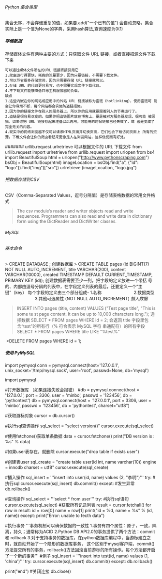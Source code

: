 ###### Python 集合类型
集合无序，不会存储重复的值，如果要.add("一个已有的值") 会自动忽略，集合实际上是一个值为None的字典，采用hash算法,查询速度为0(1)

##### 存储数据
存储媒体文件有两种主要的方式：只获取文件 URL 链接，或者直接把源文件下载下来
```
可以通过媒体文件所在的URL 链接直接引用它
1.爬虫运行得更快，耗费的流量更少，因为只要链接，不需要下载文件。 
2.可以节省很多存储空间，因为只需要存储 URL 链接就可以。 
3.存储 URL 的代码更容易写，也不需要实现文件下载代码。 
4.不下载文件能够降低目标主机服务器的负载。
缺点
1.这些内嵌在你的网站或应用中的外站 URL 链接被称为盗链（hotlinking），使用盗链可 能会让你麻烦不断，每个网站都会实施防盗链措施。
2.因为你的链接文件在别人的服务器上，所以你的应用就要跟着别人的节奏运行了。
3.盗链是很容易改变的。如果你把盗链图片放在博客上，要是被对方服务器发现，很可能 被恶搞。如果你把 URL 链接存起来准备以后再用，可能用的时候链接已经失效了，或 者是变成了完全无关的内容。
4.现实中的网络浏览器不仅可以请求HTML页面并切换页面，它们也会下载访问页面上 所有的资源。下载文件会让你的爬虫看起来更像是人在浏览网站，这样做反而有好处。
```
####### urllib.request.urlretrieve 可以根据文件的 URL 下载文件
from urllib.request import urlretrieve 
from urllib.request import urlopen 
from bs4 import BeautifulSoup
html = urlopen("http://www.pythonscraping.com") 
bsObj = BeautifulSoup(html)
imageLocation = bsObj.find("a", {"id": "logo"}).find("img")["src"])
urlretrieve (imageLocation, "logo.jpg")

###### 把数据存储到CSV
CSV（Comma-Separated Values，逗号分隔值）是存储表格数据的常用文件格式
> The csv module’s reader and writer objects read and write sequences. Programmers can also read and write data in dictionary form using the DictReader and DictWriter classes.

###### MySQL
###### 基本命令

\> CREATE DATABASE <name>; 创建数据库
\> CREATE TABLE pages (id BIGINT(7) NOT NULL AUTO_INCREMENT, title VARCHAR(200), content VARCHAR(10000), created TIMESTAMP DEFAULT CURRENT_TIMESTAMP, PRIMARY KEY (id));
创建数据表需要至少一列，把字段的定义放进一个带括 号的、内部由逗号分隔的列表中，在字段定义列表的最后，还要定义一个“主键”（key）
每个字段的定义由三个部分组成-  1.名称
                            2.数据类型
                            3.其他可选属性 (NOT NULL AUTO_INCREMENT)
*插入数据*
  > INSERT INTO pages (title, content) VALUES ("Test page title", "This is some te st page content. It can be up to 10,000 characters long."); 
选择数据
  >SELECT * FROM pages WHERE id = 2;
会返回 title 字段里包含“test”的所有行（% 符合表示 MySQL 字符 串通配符）的所有字段
  >SELECT * FROM pages WHERE title LIKE "%test%"
  
  >DELETE FROM pages WHERE id = 1;
##### 使用 PyMySQL  
import pymysql
conn = pymysql.connect(host='127.0.0.1', unix_socket='/tmp/mysql.sock', user='root', passwd=None, db='mysql')

import pymysql

#打开数据库 （如果连接失败会报错）
#db = pymysql.connect(host = '127.0.0.1', port = 3306, user = 'minbo', passwd = '123456', db = 'pythontest')
db = pymysql.connect(host = '127.0.0.1', port = 3306, user = 'minbo', passwd = '123456', db = 'pythontest', charset="utf8")

#获取游标对象
cursor = db.cursor()

#执行sql查询操作
sql_select = "select version()"
cursor.execute(sql_select)

#使用fetchone()获取单条数据
data = cursor.fetchone()
print("DB version is : %s" % data)

#如果user表存在，就删除
cursor.execute("drop table if exists user")

#创建表user
sql_create = "create table user(id int, name varchar(10)) engine = innodb charset = utf8"
cursor.execute(sql_create)

#插入操作
sql_insert = '''insert into user(id, name) values (2, "李明")'''
try:
    #执行sql
    cursor.execute(sql_insert)
    db.commit()
except:
    #发生异常
    db.rollback()

#查询操作
sql_select = '''select * from user'''
try:
    #执行sql语句
    cursor.execute(sql_select)
    #获取所有记录列表
    result = cursor.fetchall()
    for row in result:
        id = row[0]
        name = row[1]
        print("id = %d, name = %s" % (id, name))
except:
    print("Error: unable to fecth data")

#执行事务
'''事务机制可以确保数据的一致性
    1.事务有四个属性：原子，一致，隔离，持久；通常称为ACID
    2.Python DB API2.0的事务提供了两个方法：commit 和 rollback
    3.对于支持事务的数据库，在python数据库编程中，当游标建立之时，就自动开始了一个隐形的数据库事务，
    这个区别于mysql客户端，commit()方法提交所有的事务，rollback()方法回滚当前游标的所有操作。每个方法都开启了一个新的事务'''
#例子
sql_insert = '''insert into test(id, name) values (1, 'china')'''
try:
    cursor.execute(sql_insert)
    db.commit()
except:
    db.rollback()

print("end")
#关闭连接
db.close()

